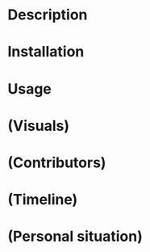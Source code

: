 # Description

# Installation

# Usage

# (Visuals)

# (Contributors)

# (Timeline)

# (Personal situation)
